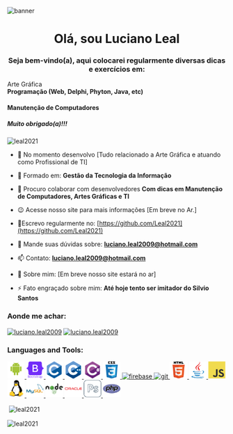![banner](https://github.com/Leal2021/RecallTI/blob/main/imagens/LogoRedondado.png?raw=true)
<h1 align="center">Olá, sou Luciano Leal</h1>
<h3 align="center">Seja bem-vindo(a), aqui colocarei regularmente diversas dicas e exercícios em:</h3>
<div>Arte Gráfica</div>
<div><b>Programação (Web, Delphi, Phyton, Java, etc)</b></div>
  <h4>Manutenção de Computadores</h4>
  <h5>Muito obrigado(a)!!!</h5>
<p align="left"> <img src="https://komarev.com/ghpvc/?username=leal2021&label=Profile%20views&color=0e75b6&style=flat" alt="leal2021" /> </p>

- 🔭 No momento desenvolvo [Tudo relacionado a Arte Gráfica e atuando como Profissional de TI]

- 🌱 Formado em: **Gestão da Tecnologia da Informação**

- 👯 Procuro colaborar com desenvolvedores **Com dicas em Manutenção de Computadores, Artes Gráficas e TI**

- 😉 Acesse nosso site para mais informações [Em breve no Ar.]

- 📝Escrevo regularmente no: [https://github.com/Leal2021](https://github.com/Leal2021)

- 💬 Mande suas dúvidas sobre: **luciano.leal2009@hotmail.com**

- 📫 Contato: **luciano.leal2009@hotmail.com**

- 📄 Sobre mim: [Em breve nosso site estará no ar]

- ⚡ Fato engraçado sobre mim: **Até hoje tento ser imitador do Silvio Santos**

<h3 align="left">Aonde me achar:</h3>
<p align="left">
<a href="https://fb.com/luciano.leal2009" target="blank"><img align="center" src="https://raw.githubusercontent.com/rahuldkjain/github-profile-readme-generator/master/src/images/icons/Social/facebook.svg" alt="luciano.leal2009" height="30" width="40" /></a>
<a href="https://instagram.com/luciano.leal2009" target="blank"><img align="center" src="https://raw.githubusercontent.com/rahuldkjain/github-profile-readme-generator/master/src/images/icons/Social/instagram.svg" alt="luciano.leal2009" height="30" width="40" /></a>
</p>

<h3 align="left">Languages and Tools:</h3>
<p align="left"> <a href="https://developer.android.com" target="_blank" rel="noreferrer"> <img src="https://raw.githubusercontent.com/devicons/devicon/master/icons/android/android-original-wordmark.svg" alt="android" width="40" height="40"/> </a> <a href="https://getbootstrap.com" target="_blank" rel="noreferrer"> <img src="https://raw.githubusercontent.com/devicons/devicon/master/icons/bootstrap/bootstrap-plain-wordmark.svg" alt="bootstrap" width="40" height="40"/> </a> <a href="https://www.cprogramming.com/" target="_blank" rel="noreferrer"> <img src="https://raw.githubusercontent.com/devicons/devicon/master/icons/c/c-original.svg" alt="c" width="40" height="40"/> </a> <a href="https://www.w3schools.com/cpp/" target="_blank" rel="noreferrer"> <img src="https://raw.githubusercontent.com/devicons/devicon/master/icons/cplusplus/cplusplus-original.svg" alt="cplusplus" width="40" height="40"/> </a> <a href="https://www.w3schools.com/cs/" target="_blank" rel="noreferrer"> <img src="https://raw.githubusercontent.com/devicons/devicon/master/icons/csharp/csharp-original.svg" alt="csharp" width="40" height="40"/> </a> <a href="https://www.w3schools.com/css/" target="_blank" rel="noreferrer"> <img src="https://raw.githubusercontent.com/devicons/devicon/master/icons/css3/css3-original-wordmark.svg" alt="css3" width="40" height="40"/> </a> <a href="https://firebase.google.com/" target="_blank" rel="noreferrer"> <img src="https://www.vectorlogo.zone/logos/firebase/firebase-icon.svg" alt="firebase" width="40" height="40"/> </a> <a href="https://git-scm.com/" target="_blank" rel="noreferrer"> <img src="https://www.vectorlogo.zone/logos/git-scm/git-scm-icon.svg" alt="git" width="40" height="40"/> </a> <a href="https://www.w3.org/html/" target="_blank" rel="noreferrer"> <img src="https://raw.githubusercontent.com/devicons/devicon/master/icons/html5/html5-original-wordmark.svg" alt="html5" width="40" height="40"/> </a> <a href="https://www.java.com" target="_blank" rel="noreferrer"> <img src="https://raw.githubusercontent.com/devicons/devicon/master/icons/java/java-original.svg" alt="java" width="40" height="40"/> </a> <a href="https://developer.mozilla.org/en-US/docs/Web/JavaScript" target="_blank" rel="noreferrer"> <img src="https://raw.githubusercontent.com/devicons/devicon/master/icons/javascript/javascript-original.svg" alt="javascript" width="40" height="40"/> </a> <a href="https://www.linux.org/" target="_blank" rel="noreferrer"> <img src="https://raw.githubusercontent.com/devicons/devicon/master/icons/linux/linux-original.svg" alt="linux" width="40" height="40"/> </a> <a href="https://www.mysql.com/" target="_blank" rel="noreferrer"> <img src="https://raw.githubusercontent.com/devicons/devicon/master/icons/mysql/mysql-original-wordmark.svg" alt="mysql" width="40" height="40"/> </a> <a href="https://nodejs.org" target="_blank" rel="noreferrer"> <img src="https://raw.githubusercontent.com/devicons/devicon/master/icons/nodejs/nodejs-original-wordmark.svg" alt="nodejs" width="40" height="40"/> </a> <a href="https://www.oracle.com/" target="_blank" rel="noreferrer"> <img src="https://raw.githubusercontent.com/devicons/devicon/master/icons/oracle/oracle-original.svg" alt="oracle" width="40" height="40"/> </a> <a href="https://www.photoshop.com/en" target="_blank" rel="noreferrer"> <img src="https://raw.githubusercontent.com/devicons/devicon/master/icons/photoshop/photoshop-line.svg" alt="photoshop" width="40" height="40"/> </a> <a href="https://www.php.net" target="_blank" rel="noreferrer"> <img src="https://raw.githubusercontent.com/devicons/devicon/master/icons/php/php-original.svg" alt="php" width="40" height="40"/> </a> </p>

<p>&nbsp;<img align="center" src="https://github-readme-stats.vercel.app/api?username=leal2021&show_icons=true&theme=dark&locale=en" alt="leal2021" /></p>

<p><img align="center" src="https://github-readme-streak-stats.herokuapp.com/?user=leal2021&theme=dark" alt="leal2021" /></p>
